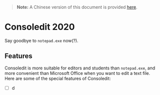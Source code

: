 > **Note:** A Chinese version of this document is provided [here](https://github.com/bizwofficial/csdt/blob/master/README_ZH-Hans.md).

# Consoledit 2020

Say goodbye to `notepad.exe` now(?).

## Features

Consoledit is more suitable for editors and students than `notepad.exe`, and more convenient than Microsoft Office when you want to edit a text file. Here are some of the special features of Consoledit:
- [ ] d
